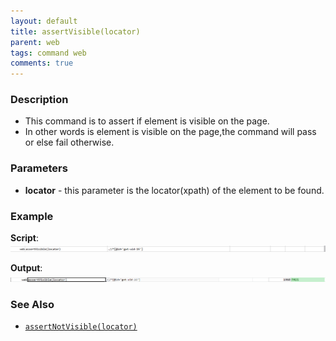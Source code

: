 ```yaml
---
layout: default
title: assertVisible(locator)
parent: web
tags: command web
comments: true
---
```


### Description

- This command is to assert if element is visible on the page.
- In other words is element is visible on the page,the command will pass or else fail otherwise.

### Parameters

- **locator** - this parameter is the locator(xpath) of the element to be found.

### Example

**Script**:<br/>
![](image/assertVisible_01.png)

**Output**:<br/>
![](image/assertVisible_02.png)

### See Also

- [`assertNotVisible(locator)`](assertNotVisible(locator).html)
